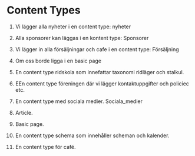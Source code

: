 # Content Types

1. Vi lägger alla nyheter i en content type: nyheter

2. Alla sponsorer kan läggas i en kontent type: Sponsorer

3. Vi lägger in alla försäljningar och cafe i en content type: Försäljning

4. Om oss borde ligga i en basic page

5. En content type ridskola som innefattar taxonomi ridläger och stalkul.

6. EEn content type föreningen där vi lägger kontaktuppgifter och policiec etc.

7. En content type med sociala medier. Sociala_medier

8. Article.
9. Basic page.

10. En content type schema som innehåller scheman och kalender.

11. En content type för café.
